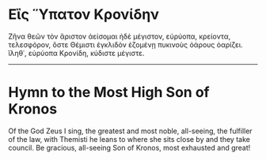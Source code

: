 # Εἲς Ὕπατον Κρονίδην

Ζῆνα θεῶν τὸν ἄριστον ἀείσομαι ἠδὲ μέγιστον, 
εὐρύοπα, κρείοντα, τελεσφόρον, ὅστε Θέμιστι 
ἐγκλιδὸν ἑζομένῃ πυκινοὺς ὀάρους ὀαρίζει. 
ἵληθ᾽, εὐρύοπα Κρονίδη, κύδιστε μέγιστε.

---

# Hymn to the Most High Son of Kronos

Of the God Zeus I sing, the greatest and most noble,
all-seeing, the fulfiller of the law, with Themisti
he leans to where she sits close by and they take council.
Be gracious, all-seeing Son of Kronos, most exhausted and great!
